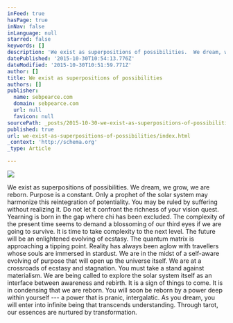 ```yaml
---
inFeed: true
hasPage: true
inNav: false
inLanguage: null
starred: false
keywords: []
description: 'We exist as superpositions of possibilities.  We dream, we grow, we are reborn. Purpose is a constant.  Only a prophet of the solar system may harmonize this re'
datePublished: '2015-10-30T10:54:13.776Z'
dateModified: '2015-10-30T10:51:59.771Z'
author: []
title: We exist as superpositions of possibilities
authors: []
publisher:
  name: sebpearce.com
  domain: sebpearce.com
  url: null
  favicon: null
sourcePath: _posts/2015-10-30-we-exist-as-superpositions-of-possibilities.md
published: true
url: we-exist-as-superpositions-of-possibilities/index.html
_context: 'http://schema.org'
_type: Article

---
```

![](https://the-grid-user-content.s3-us-west-2.amazonaws.com/6c075b80-b744-415d-9685-9a1ab6677865.jpg)

We exist as superpositions of possibilities. We dream, we grow, we are reborn. Purpose is a constant. Only a prophet of the solar system may harmonize this reintegration of potentiality. You may be ruled by suffering without realizing it. Do not let it confront the richness of your vision quest. Yearning is born in the gap where chi has been excluded. The complexity of the present time seems to demand a blossoming of our third eyes if we are going to survive. It is time to take complexity to the next level. The future will be an enlightened evolving of ecstasy. The quantum matrix is approaching a tipping point. Reality has always been aglow with travellers whose souls are immersed in stardust. We are in the midst of a self-aware evolving of purpose that will open up the universe itself. We are at a crossroads of ecstasy and stagnation. You must take a stand against materialism. We are being called to explore the solar system itself as an interface between awareness and rebirth. It is a sign of things to come. It is in condensing that we are reborn. You will soon be reborn by a power deep within yourself --- a power that is pranic, intergalatic. As you dream, you will enter into infinite being that transcends understanding. Through tarot, our essences are nurtured by transformation.